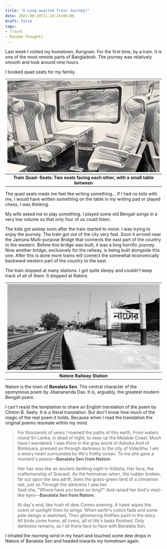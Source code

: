 ```yaml
---
title: "A Long-awaited Train Journey!"
date: 2023-08-20T11:18:24+06:00
draft: false
tags:
- Travel
- Random-Thoughts
---
```




Last week I visited my hometown, Kurigram. For the first time, by a train. It is one of the most remote parts of Bangladesh. The journey was relatively smooth and took around nine hours. 

I booked quad seats for my family.



|![Train Quad-Seats](/quad-seats.jpeg "Train Quad-Seats")|
|:--:|
|<b>Train Quad-Seats: Two seats facing each other, with a small table between</b>|

The quad seats made me feel like writing something... If I had no kids with me, I would have written something on the table in my writing pad or played chess, I was thinking.

My wife asked me to play something. I played some old Bengali songs in a very low volume so that only four of us could listen.

The kids got asleep soon after the train started to move. I was trying to enjoy the journey. The train got out of the city very fast. Soon it arrived near the Jamuna Multi-purpose Bridge that connects the east part of the country to the western. Before this bridge was built, it was a long horrific journey. Now another bridge, exclusively for the railway, is being built alongside this one. After this is done more trains will connect the somewhat economically backward western part of the country to the east.

The train stopped at many stations. I got quite sleepy and couldn't keep track of all of them. It stopped at Natore.

|![Natore Railway Station](/natore.jpg "Natore Railway Station")|
|:--:|
|<b>Natore Railway Station</b>|

Natore is the town of **Banalata Sen**. The central character of the eponymous poem by Jibanananda Das. It is, arguably, the greatest modern Bengali poem. 

I can't resist the temptation to share an English translation of the poem by Clinton B. Seely. It is a literal translation. But don't know how much of the magic of the real poem it holds. Because when I read the translation the original poems resonate within my mind.

> For thousands of years I roamed the paths of this earth,    From
> waters round Sri Lanka, in dead of night, to seas up the Malabar
> Coast.    Much have I wandered.  I was there in the gray world of
> Ashoka   And of Bimbisara, pressed on through darkness to the city of
> Vidarbha.    I am a weary heart surrounded by life's frothy ocean. To
> me she gave a moment's peace—**Banalata Sen from Natore**.
> 
> Her hair was like an ancient darkling night in Vidisha, Her face, the
> craftsmanship of Sravasti.  As the helmsman when, His rudder broken,
> far out upon the sea adrift, Sees the grass-green land of a cinnamon
> isle, just so Through the darkness I saw her.  
> Said she, "Where have
> you been so long?"
> And raised her bird's-nest-like eyes—**Banalata Sen from Natore**.
> 
> At day's end, like hush of dew Comes evening.  A hawk wipes the scent
> of sunlight from its wings. When earth's colors fade and some pale
> design is sketched,    Then glimmering fireflies paint in the story. 
> All birds come home, all rivers, all of life's tasks finished.    Only
> darkness remains, as I sit there face to face with Banalata Sen.

I inhaled the morning wind in my heart and touched some dew drops in Natore of Banalata Sen and headed towards my hometown again.

